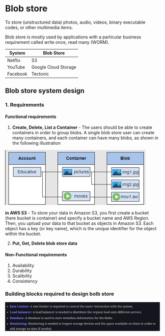 # Blob store

To store (unstructured data) photos, audio, videos, binary executable codes, or other multimedia items.  

Blob store is mostly used by applications with a particular business requirement called write once, read many (WORM).  


| System            | Blob Store         |
|-------------------|--------------------|
| Netflix           | S3                   |
| YouTube           | Google Cloud Storage |
| Facebook          | Tectonic            |

## Blob store system design

### 1. Requirements

#### Functional requirements

1. **Create, Delete, List a Container** - The users should be able to create containers in order to group blobs. A single blob store user can create many containers, and each container can have many blobs, as shown in the following illustration

![alt text](PNG/bs1.PNG "Title")  

**in AWS S3** - To store your data in Amazon S3, you first create a bucket (here bucket is container) and specify a bucket name and AWS Region. Then, you upload your data to that bucket as objects in Amazon S3. Each object has a key (or key name), which is the unique identifier for the object within the bucket.

2. **Put, Get, Delete blob store data**

#### Non-Functional requirements

1. Availability
2. Durability
3. Scalibility
4. Consistency

### Building blocks required to design bolb store

![alt text](PNG/bs2.PNG "Title")  
